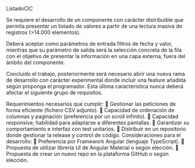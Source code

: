 ListadoCIC

Se requiere el desarrollo de un componente con carácter distribuible que permita presentar un
listado de valores a partir de una lectura masiva de registros (>14.000 elementos).

Deberá aceptar como parámetros de entrada filtros de fecha y valor, mientras que su
parámetro de salida será la selección concreta de la fila con el objetivo de presentar la
información en una capa externa, fuera del ámbito del componente.

Concluido el trabajo, posteriormente será necesario abrir una nueva rama de desarrollo con
carácter experimental donde incluir una feature añadida según proponga el programador.
Esta última característica nunca deberá afectar el siguiente grupo de requisitos.

Requerimientos necesarios que cumplir:
     Gestionar las peticiones de forma eficiente (fichero CSV adjunto).
     Capacidad de ordenación de columnas y paginación (preferencia por un scroll infinito).
     Capacidad responsive; habilidad para adaptarse a diferentes pantallas.
     Garantizar su comportamiento e interfaz con test unitarios.
     Distribuir en un repositorio donde gestionar la release y control de código.
Consideraciones para el desarrollo:
     Preferencia por Framework Angular (lenguaje TypeScript).
     Propuesta de utilizar librería UI de Angular Material o según elección.
     Propuesta de crear un nuevo repo en la plataforma GitHub o según elección. 
